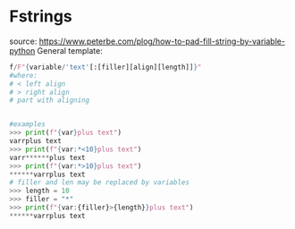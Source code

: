 # Fstrings
source: https://www.peterbe.com/plog/how-to-pad-fill-string-by-variable-python
General template:
```python
f/F"{variable/'text'[:[filler][align][length]]}"
#where:
# < left align
# > right align
# part with aligning 


#examples
>>> print(f"{var}plus text")  
varrplus text
>>> print(f"{var:*<10}plus text")  
varr******plus text  
>>> print(f"{var:*>10}plus text")  
******varrplus text
# filler and len may be replaced by variables
>>> length = 10  
>>> filler = "*"
>>> print(f"{var:{filler}>{length}}plus text")  
******varrplus text
```

<!--stackedit_data:
eyJoaXN0b3J5IjpbMTcyNDA1NjExMl19
-->